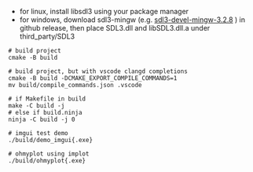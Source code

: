 - for linux, install libsdl3 using your package manager
- for windows, download sdl3-mingw (e.g. [sdl3-devel-mingw-3.2.8](https://github.com/libsdl-org/SDL/releases/download/release-3.2.8/SDL3-devel-3.2.8-mingw.tar.gz) ) in github release,
then place SDL3.dll and libSDL3.dll.a under third_party/SDL3

```shell
# build project
cmake -B build

# build project, but with vscode clangd completions
cmake -B build -DCMAKE_EXPORT_COMPILE_COMMANDS=1
mv build/compile_commands.json .vscode
```

```shell
# if Makefile in build
make -C build -j
# else if build.ninja
ninja -C build -j 0
```

```shell
# imgui test demo
./build/demo_imgui{.exe}

# ohmyplot using implot
./build/ohmyplot{.exe}
```
